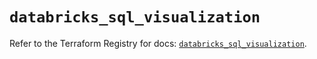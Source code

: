 # `databricks_sql_visualization`

Refer to the Terraform Registry for docs: [`databricks_sql_visualization`](https://registry.terraform.io/providers/databricks/databricks/1.36.0/docs/resources/sql_visualization).
